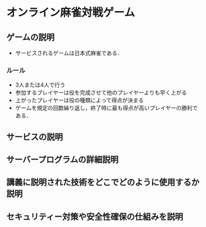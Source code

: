 # オンライン麻雀対戦ゲーム

## ゲームの説明
- サービスされるゲームは日本式麻雀である．
### ルール
- 3人または4人で行う
- 参加するプレイヤーは役を完成させて他のプレイヤーよりも早く上がる
- 上がったプレイヤーは役の種類によって得点が決まる
- ゲームを規定の回数繰り返し，終了時に最も得点が高いプレイヤーの勝利である．

## サービスの説明
## サーバープログラムの詳細説明
## 講義に説明された技術をどこでどのように使用するか説明
## セキュリティー対策や安全性確保の仕組みを説明
